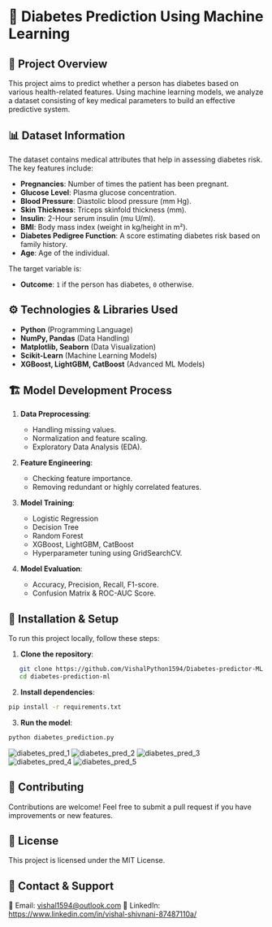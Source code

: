 # 🏥 Diabetes Prediction Using Machine Learning

## 📌 Project Overview
This project aims to predict whether a person has diabetes based on various health-related features. Using machine learning models, we analyze a dataset consisting of key medical parameters to build an effective predictive system. 

## 📊 Dataset Information
The dataset contains medical attributes that help in assessing diabetes risk. The key features include:

- **Pregnancies**: Number of times the patient has been pregnant.
- **Glucose Level**: Plasma glucose concentration.
- **Blood Pressure**: Diastolic blood pressure (mm Hg).
- **Skin Thickness**: Triceps skinfold thickness (mm).
- **Insulin**: 2-Hour serum insulin (mu U/ml).
- **BMI**: Body mass index (weight in kg/height in m²).
- **Diabetes Pedigree Function**: A score estimating diabetes risk based on family history.
- **Age**: Age of the individual.

The target variable is:
- **Outcome**: `1` if the person has diabetes, `0` otherwise.

## ⚙️ Technologies & Libraries Used
- **Python** (Programming Language)
- **NumPy, Pandas** (Data Handling)
- **Matplotlib, Seaborn** (Data Visualization)
- **Scikit-Learn** (Machine Learning Models)
- **XGBoost, LightGBM, CatBoost** (Advanced ML Models)

## 🏗️ Model Development Process
1. **Data Preprocessing**:
   - Handling missing values.
   - Normalization and feature scaling.
   - Exploratory Data Analysis (EDA).
  
2. **Feature Engineering**:
   - Checking feature importance.
   - Removing redundant or highly correlated features.

3. **Model Training**:
   - Logistic Regression
   - Decision Tree
   - Random Forest
   - XGBoost, LightGBM, CatBoost
   - Hyperparameter tuning using GridSearchCV.

4. **Model Evaluation**:
   - Accuracy, Precision, Recall, F1-score.
   - Confusion Matrix & ROC-AUC Score.

## 🚀 Installation & Setup
To run this project locally, follow these steps:

1. **Clone the repository**:
```bash
   git clone https://github.com/VishalPython1594/Diabetes-predictor-ML.git
   cd diabetes-prediction-ml
```

2. **Install dependencies**:
```bash
pip install -r requirements.txt
 ```
3. **Run the model**:
```bash
python diabetes_prediction.py
```

![diabetes_pred_1](https://github.com/user-attachments/assets/ec821142-49d1-4056-a953-c303a7f47ec7)
![diabetes_pred_2](https://github.com/user-attachments/assets/fe3f5532-92a9-41b8-87a2-455c913972b9)
![diabetes_pred_3](https://github.com/user-attachments/assets/508e7e28-adb2-4dae-af45-88ca0c7a6531)
![diabetes_pred_4](https://github.com/user-attachments/assets/89709f9f-b778-46de-94ac-29bcab0b4369)
![diabetes_pred_5](https://github.com/user-attachments/assets/ccb1ac64-ff3b-49d8-951a-2f717893373c)

## 🤝 Contributing
Contributions are welcome! Feel free to submit a pull request if you have improvements or new features.

## 📜 License
This project is licensed under the MIT License.

## 📩 Contact & Support
📧 Email: vishal1594@outlook.com
🔗 LinkedIn: https://www.linkedin.com/in/vishal-shivnani-87487110a/

